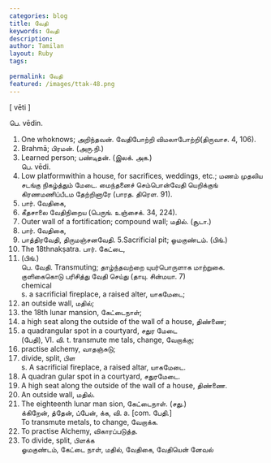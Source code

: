 ```yaml
---
categories: blog
title: வேதி
keywords: வேதி
description: 
author: Tamilan
layout: Ruby
tags: 
 
permalink: வேதி
featured: /images/ttak-48.png
---
```

  
[ vēti ]  
  
பெ. vēdin.   
1. One whoknows; அறிந்தவன். வேதிபோற்றி விமலாபோற்றி(திருவாச. 4, 106).   
2. Brahmā; பிரமன். (அரு.நி.)   
3. Learned person; பண்டிதன். (இலக். அக.)  
பெ. vēdi.   
1. Low platformwithin a house, for sacrifices, weddings, etc.; மணம் முதலிய சடங்கு நிகழ்த்தும் மேடை. மைந்தனைச் செம்பொன்வேதி யெறிக்குங் கிரணமணிப்பீடம தேற்றினாரே (பாரத. திரெள. 91).   
2. பார். வேதிகை,   
1. கீதசாலை வேதிநிறைய (பெருங். உஞ்சைக். 34, 224).   
3. Outer wall of a fortification; compound wall; மதில். (சூடா.)   
4. பார். வேதிகை,   
3. பாத்திரவேதி, திருமஞ்சனவேதி. 5.Sacrificial pit; ஓமகுண்டம். (பிங்.)   
6. The 18thnakṣatra. பார். கேட்டை,   
1. (பிங்.)  
பெ. வேதி. Transmuting; தாழ்ந்தவற்றை யுயர்பொருளாக மாற்றுகை. குளிகைகொடு பரிசித்து வேதி செய்து (தாயு. சின்மயா. 7)  
chemical  
s. a sacrificial fireplace, a raised alter, யாகமேடை;   
2. an outside wall, மதில்;   
3. the 18th lunar mansion, கேட்டைநாள்;   
4. a high seat along the outside of the wall of a house, திண்ணை;   
5. a quadrangular spot in a courtyard, சதுர மேடை  
(பேதி), VI. வி. t. transmute me tals, change, வேறாக்கு;   
2. practise alchemy, வாதஞ்சுடு;   
3. divide, split, பிள  
s. A sacrificial fireplace, a raised altar, யாகமேடை.   
2. A quadran gular spot in a courtyard, சதுரமேடை.   
3. A high seat along the outside of the wall of a house, திண்ணை.   
4. An outside wall, மதில்.   
5. The eighteenth lunar man sion, கேட்டைநாள். (சது.)  
க்கிறேன், த்தேன், ப்பேன், க்க, வி. a. [com. பேதி.]  
To transmute metals, to change, வேறாக்க.   
2. To practise Alchemy, விகாரப்படுத்த.   
3. To divide, split, பிளக்க  
ஓமகுண்டம், கேட்டை நாள், மதில், வேதிகை, வேதியென் னேவல்